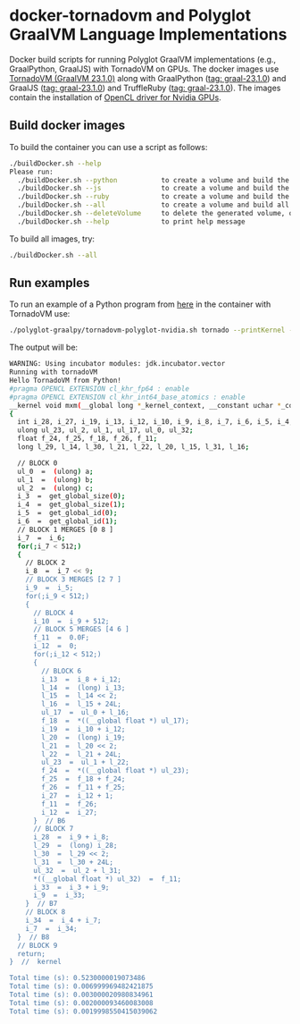 # docker-tornadovm and Polyglot GraalVM Language Implementations
Docker build scripts for running Polyglot GraalVM implementations (e.g., GraalPython, GraalJS) with TornadoVM on GPUs.
The docker images use [TornadoVM (GraalVM 23.1.0)](https://github.com/beehive-lab/TornadoVM/commit/fe269d9b16d9b0b1ac981c80dfec2a5cf7c14206) along with GraalPython ([tag: graal-23.1.0](https://github.com/oracle/graalpython/releases/tag/graal-23.1.0)) and GraalJS ([tag: graal-23.1.0](https://github.com/oracle/graaljs/releases/tag/graal-23.1.0)) and TruffleRuby ([tag: graal-23.1.0](https://github.com/oracle/truffleruby/releases/tag/graal-23.1.0)). The images contain the installation of [OpenCL driver for Nvidia GPUs]().

## Build docker images
To build the container you can use a script as follows:
```bash
./buildDocker.sh --help
Please run:
  ./buildDocker.sh --python           to create a volume and build the docker image for tornadovm-graalpy, or
  ./buildDocker.sh --js               to create a volume and build the docker image for tornadovm-graaljs, or
  ./buildDocker.sh --ruby             to create a volume and build the docker image for tornadovm-truffleruby, or
  ./buildDocker.sh --all              to create a volume and build all docker images, or
  ./buildDocker.sh --deleteVolume     to delete the generated volume, or
  ./buildDocker.sh --help             to print help message
```

To build all images, try:
```bash
./buildDocker.sh --all
```

## Run examples
To run an example of a Python program from [here](https://github.com/beehive-lab/TornadoVM/blob/master/tornado-assembly/src/examples/polyglotTruffle/mxmWithTornadoVM.py) in the container with TornadoVM use:
```bash
./polyglot-graalpy/tornadovm-polyglot-nvidia.sh tornado --printKernel --truffle python /tornado-dev/tornado/bin/sdk/examples/polyglotTruffle/mxmWithTornadoVM.py
```
The output will be:
```bash
WARNING: Using incubator modules: jdk.incubator.vector
Running with tornadoVM
Hello TornadoVM from Python!
#pragma OPENCL EXTENSION cl_khr_fp64 : enable  
#pragma OPENCL EXTENSION cl_khr_int64_base_atomics : enable  
__kernel void mxm(__global long *_kernel_context, __constant uchar *_constant_region, __local uchar *_local_region, __global int *_atomics, __global uchar *a, __global uchar *b, __global uchar *c, __private int N)
{
  int i_28, i_27, i_19, i_13, i_12, i_10, i_9, i_8, i_7, i_6, i_5, i_4, i_3, i_34, i_33; 
  ulong ul_23, ul_2, ul_1, ul_17, ul_0, ul_32; 
  float f_24, f_25, f_18, f_26, f_11; 
  long l_29, l_14, l_30, l_21, l_22, l_20, l_15, l_31, l_16; 

  // BLOCK 0
  ul_0  =  (ulong) a;
  ul_1  =  (ulong) b;
  ul_2  =  (ulong) c;
  i_3  =  get_global_size(0);
  i_4  =  get_global_size(1);
  i_5  =  get_global_id(0);
  i_6  =  get_global_id(1);
  // BLOCK 1 MERGES [0 8 ]
  i_7  =  i_6;
  for(;i_7 < 512;)
  {
    // BLOCK 2
    i_8  =  i_7 << 9;
    // BLOCK 3 MERGES [2 7 ]
    i_9  =  i_5;
    for(;i_9 < 512;)
    {
      // BLOCK 4
      i_10  =  i_9 + 512;
      // BLOCK 5 MERGES [4 6 ]
      f_11  =  0.0F;
      i_12  =  0;
      for(;i_12 < 512;)
      {
        // BLOCK 6
        i_13  =  i_8 + i_12;
        l_14  =  (long) i_13;
        l_15  =  l_14 << 2;
        l_16  =  l_15 + 24L;
        ul_17  =  ul_0 + l_16;
        f_18  =  *((__global float *) ul_17);
        i_19  =  i_10 + i_12;
        l_20  =  (long) i_19;
        l_21  =  l_20 << 2;
        l_22  =  l_21 + 24L;
        ul_23  =  ul_1 + l_22;
        f_24  =  *((__global float *) ul_23);
        f_25  =  f_18 + f_24;
        f_26  =  f_11 + f_25;
        i_27  =  i_12 + 1;
        f_11  =  f_26;
        i_12  =  i_27;
      }  // B6
      // BLOCK 7
      i_28  =  i_9 + i_8;
      l_29  =  (long) i_28;
      l_30  =  l_29 << 2;
      l_31  =  l_30 + 24L;
      ul_32  =  ul_2 + l_31;
      *((__global float *) ul_32)  =  f_11;
      i_33  =  i_3 + i_9;
      i_9  =  i_33;
    }  // B7
    // BLOCK 8
    i_34  =  i_4 + i_7;
    i_7  =  i_34;
  }  // B8
  // BLOCK 9
  return;
}  //  kernel

Total time (s): 0.5230000019073486
Total time (s): 0.006999969482421875
Total time (s): 0.003000020980834961
Total time (s): 0.002000093460083008
Total time (s): 0.0019998550415039062
```
